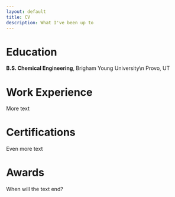 ```yaml
---
layout: default
title: CV
description: What I've been up to
---
```


# Education

**B.S. Chemical Engineering**, Brigham Young University\n
Provo, UT

# Work Experience

More text

# Certifications

Even more text

# Awards

When will the text end?
